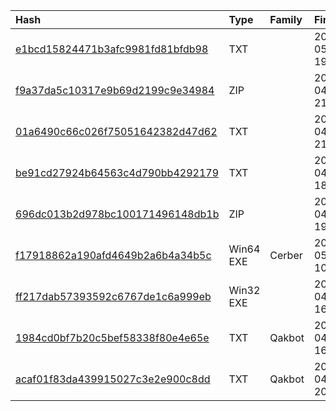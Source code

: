 |Hash|Type|Family|First_Seen|Name|
|:--|:--|:--|:--|:--|
|[e1bcd15824471b3afc9981fd81bfdb98](https://www.virustotal.com/gui/file/e1bcd15824471b3afc9981fd81bfdb98)|TXT||2024-05-09 19:26:21|filtersinstall.bat|
|[f9a37da5c10317e9b69d2199c9e34984](https://www.virustotal.com/gui/file/f9a37da5c10317e9b69d2199c9e34984)|ZIP||2024-04-25 21:32:47|C:\Users\user\Desktop\a.zip|
|[01a6490c66c026f75051642382d47d62](https://www.virustotal.com/gui/file/01a6490c66c026f75051642382d47d62)|TXT||2024-04-25 21:28:34|a.bat|
|[be91cd27924b64563c4d790bb4292179](https://www.virustotal.com/gui/file/be91cd27924b64563c4d790bb4292179)|TXT||2024-04-25 18:10:19|u.bat|
|[696dc013b2d978bc100171496148db1b](https://www.virustotal.com/gui/file/696dc013b2d978bc100171496148db1b)|ZIP||2024-04-24 19:44:40|C:\Users\user\Desktop\u.zip|
|[f17918862a190afd4649b2a6b4a34b5c](https://www.virustotal.com/gui/file/f17918862a190afd4649b2a6b4a34b5c)|Win64 EXE|Cerber|2024-05-21 10:14:42|WER_Kernel.exe|
|[ff217dab57393592c6767de1c6a999eb](https://www.virustotal.com/gui/file/ff217dab57393592c6767de1c6a999eb)|Win32 EXE||2024-04-18 16:33:32|scenario_397062___77225c70-b3c6-4db5-9421-f94caf60123b.exe|
|[1984cd0bf7b20c5bef58338f80e4e65e](https://www.virustotal.com/gui/file/1984cd0bf7b20c5bef58338f80e4e65e)|TXT|Qakbot|2024-04-18 16:33:21|u0.bat|
|[acaf01f83da439915027c3e2e900c8dd](https://www.virustotal.com/gui/file/acaf01f83da439915027c3e2e900c8dd)|TXT|Qakbot|2024-04-16 20:46:10|3b3bd81232f517ba6d65c7838c205b301b0f27572fcfef9e5b86dd30a1d55a0d.bat|
